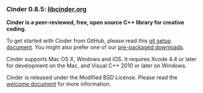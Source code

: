 ### Cinder 0.8.5: [libcinder.org](http://libcinder.org)

**Cinder is a peer-reviewed, free, open source C++ library for creative coding.**

To get started with Cinder from GitHub, please read this [git setup document](http://libcinder.org/docs/welcome/GitSetup.html). You might also prefer one of our [pre-packaged downloads](http://libcinder.org/download/).

Cinder supports Mac OS X, Windows and iOS. It requires Xcode 4.4 or later for development on the Mac, and Visual C++ 2010 or later on Windows.

Cinder is released under the Modified BSD License. Please read the [welcome document](Welcome.html) for more information.
